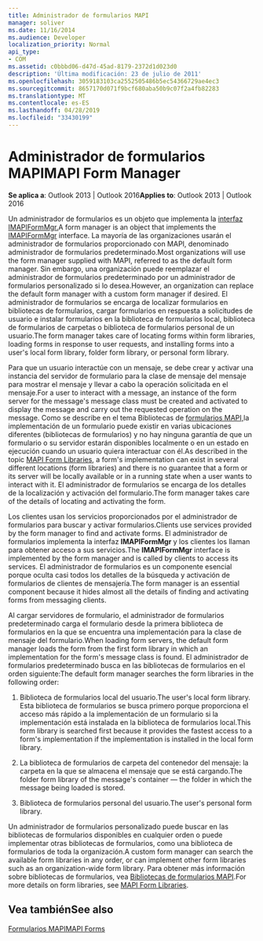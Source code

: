 ```yaml
---
title: Administrador de formularios MAPI
manager: soliver
ms.date: 11/16/2014
ms.audience: Developer
localization_priority: Normal
api_type:
- COM
ms.assetid: c0bbbd06-d47d-45ad-8179-2372d1d023d0
description: 'Última modificación: 23 de julio de 2011'
ms.openlocfilehash: 3059183103ca2552505486b5ec54366729ae4ec3
ms.sourcegitcommit: 8657170d071f9bcf680aba50b9c07f2a4fb82283
ms.translationtype: MT
ms.contentlocale: es-ES
ms.lasthandoff: 04/28/2019
ms.locfileid: "33430199"
---
```

# <a name="mapi-form-manager"></a><span data-ttu-id="22e7b-103">Administrador de formularios MAPI</span><span class="sxs-lookup"><span data-stu-id="22e7b-103">MAPI Form Manager</span></span>

  
  
<span data-ttu-id="22e7b-104">**Se aplica a**: Outlook 2013 | Outlook 2016</span><span class="sxs-lookup"><span data-stu-id="22e7b-104">**Applies to**: Outlook 2013 | Outlook 2016</span></span> 
  
<span data-ttu-id="22e7b-105">Un administrador de formularios es un objeto que implementa la [interfaz IMAPIFormMgr.](imapiformmgriunknown.md)</span><span class="sxs-lookup"><span data-stu-id="22e7b-105">A form manager is an object that implements the [IMAPIFormMgr](imapiformmgriunknown.md) interface.</span></span> <span data-ttu-id="22e7b-106">La mayoría de las organizaciones usarán el administrador de formularios proporcionado con MAPI, denominado administrador de formularios predeterminado.</span><span class="sxs-lookup"><span data-stu-id="22e7b-106">Most organizations will use the form manager supplied with MAPI, referred to as the default form manager.</span></span> <span data-ttu-id="22e7b-107">Sin embargo, una organización puede reemplazar el administrador de formularios predeterminado por un administrador de formularios personalizado si lo desea.</span><span class="sxs-lookup"><span data-stu-id="22e7b-107">However, an organization can replace the default form manager with a custom form manager if desired.</span></span> <span data-ttu-id="22e7b-108">El administrador de formularios se encarga de localizar formularios en bibliotecas de formularios, cargar formularios en respuesta a solicitudes de usuario e instalar formularios en la biblioteca de formularios local, biblioteca de formularios de carpetas o biblioteca de formularios personal de un usuario.</span><span class="sxs-lookup"><span data-stu-id="22e7b-108">The form manager takes care of locating forms within form libraries, loading forms in response to user requests, and installing forms into a user's local form library, folder form library, or personal form library.</span></span> 
  
<span data-ttu-id="22e7b-109">Para que un usuario interactúe con un mensaje, se debe crear y activar una instancia del servidor de formulario para la clase de mensaje del mensaje para mostrar el mensaje y llevar a cabo la operación solicitada en el mensaje.</span><span class="sxs-lookup"><span data-stu-id="22e7b-109">For a user to interact with a message, an instance of the form server for the message's message class must be created and activated to display the message and carry out the requested operation on the message.</span></span> <span data-ttu-id="22e7b-110">Como se describe en el tema Bibliotecas de [formularios MAPI,](mapi-form-libraries.md)la implementación de un formulario puede existir en varias ubicaciones diferentes (bibliotecas de formularios) y no hay ninguna garantía de que un formulario o su servidor estarán disponibles localmente o en un estado en ejecución cuando un usuario quiera interactuar con él.</span><span class="sxs-lookup"><span data-stu-id="22e7b-110">As described in the topic [MAPI Form Libraries](mapi-form-libraries.md), a form's implementation can exist in several different locations (form libraries) and there is no guarantee that a form or its server will be locally available or in a running state when a user wants to interact with it.</span></span> <span data-ttu-id="22e7b-111">El administrador de formularios se encarga de los detalles de la localización y activación del formulario.</span><span class="sxs-lookup"><span data-stu-id="22e7b-111">The form manager takes care of the details of locating and activating the form.</span></span>
  
<span data-ttu-id="22e7b-112">Los clientes usan los servicios proporcionados por el administrador de formularios para buscar y activar formularios.</span><span class="sxs-lookup"><span data-stu-id="22e7b-112">Clients use services provided by the form manager to find and activate forms.</span></span> <span data-ttu-id="22e7b-113">El administrador de formularios implementa la interfaz **IMAPIFormMgr** y los clientes los llaman para obtener acceso a sus servicios.</span><span class="sxs-lookup"><span data-stu-id="22e7b-113">The **IMAPIFormMgr** interface is implemented by the form manager and is called by clients to access its services.</span></span> <span data-ttu-id="22e7b-114">El administrador de formularios es un componente esencial porque oculta casi todos los detalles de la búsqueda y activación de formularios de clientes de mensajería.</span><span class="sxs-lookup"><span data-stu-id="22e7b-114">The form manager is an essential component because it hides almost all the details of finding and activating forms from messaging clients.</span></span> 
  
<span data-ttu-id="22e7b-115">Al cargar servidores de formulario, el administrador de formularios predeterminado carga el formulario desde la primera biblioteca de formularios en la que se encuentra una implementación para la clase de mensaje del formulario.</span><span class="sxs-lookup"><span data-stu-id="22e7b-115">When loading form servers, the default form manager loads the form from the first form library in which an implementation for the form's message class is found.</span></span> <span data-ttu-id="22e7b-116">El administrador de formularios predeterminado busca en las bibliotecas de formularios en el orden siguiente:</span><span class="sxs-lookup"><span data-stu-id="22e7b-116">The default form manager searches the form libraries in the following order:</span></span>
  
1. <span data-ttu-id="22e7b-117">Biblioteca de formularios local del usuario.</span><span class="sxs-lookup"><span data-stu-id="22e7b-117">The user's local form library.</span></span> <span data-ttu-id="22e7b-118">Esta biblioteca de formularios se busca primero porque proporciona el acceso más rápido a la implementación de un formulario si la implementación está instalada en la biblioteca de formularios local.</span><span class="sxs-lookup"><span data-stu-id="22e7b-118">This form library is searched first because it provides the fastest access to a form's implementation if the implementation is installed in the local form library.</span></span>
    
2. <span data-ttu-id="22e7b-119">La biblioteca de formularios de carpeta del contenedor del mensaje: la carpeta en la que se almacena el mensaje que se está cargando.</span><span class="sxs-lookup"><span data-stu-id="22e7b-119">The folder form library of the message's container — the folder in which the message being loaded is stored.</span></span>
    
3. <span data-ttu-id="22e7b-120">Biblioteca de formularios personal del usuario.</span><span class="sxs-lookup"><span data-stu-id="22e7b-120">The user's personal form library.</span></span>
    
<span data-ttu-id="22e7b-121">Un administrador de formularios personalizado puede buscar en las bibliotecas de formularios disponibles en cualquier orden o puede implementar otras bibliotecas de formularios, como una biblioteca de formularios de toda la organización.</span><span class="sxs-lookup"><span data-stu-id="22e7b-121">A custom form manager can search the available form libraries in any order, or can implement other form libraries such as an organization-wide form library.</span></span> <span data-ttu-id="22e7b-122">Para obtener más información sobre bibliotecas de formularios, vea [Bibliotecas de formularios MAPI](mapi-form-libraries.md).</span><span class="sxs-lookup"><span data-stu-id="22e7b-122">For more details on form libraries, see [MAPI Form Libraries](mapi-form-libraries.md).</span></span> 
  
## <a name="see-also"></a><span data-ttu-id="22e7b-123">Vea también</span><span class="sxs-lookup"><span data-stu-id="22e7b-123">See also</span></span>



[<span data-ttu-id="22e7b-124">Formularios MAPI</span><span class="sxs-lookup"><span data-stu-id="22e7b-124">MAPI Forms</span></span>](mapi-forms.md)

